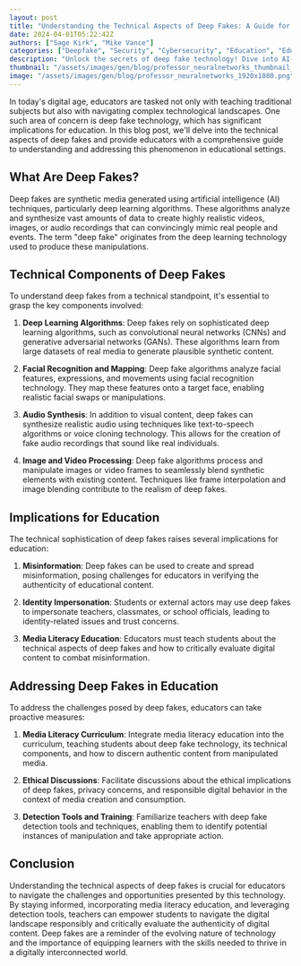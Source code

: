 ```yaml
---
layout: post
title: "Understanding the Technical Aspects of Deep Fakes: A Guide for Educators"
date: 2024-04-01T05:22:42Z
authors: ["Sage Kirk", "Mike Vance"]
categories: ["Deepfake", "Security", "Cybersecurity", "Education", "Educators","Technical"]
description: "Unlock the secrets of deep fake technology! Dive into AI-driven synthesis, facial recognition, audio manipulation, and detection strategies crucial for educators."
thumbnail: "/assets/images/gen/blog/professor_neuralnetworks_thumbnail_1240x698.png"
image: "/assets/images/gen/blog/professor_neuralnetworks_1920x1080.png"
---
```


In today's digital age, educators are tasked not only with teaching traditional subjects but also with navigating complex technological landscapes. One such area of concern is deep fake technology, which has significant implications for education. In this blog post, we'll delve into the technical aspects of deep fakes and provide educators with a comprehensive guide to understanding and addressing this phenomenon in educational settings.

## What Are Deep Fakes?

Deep fakes are synthetic media generated using artificial intelligence (AI) techniques, particularly deep learning algorithms. These algorithms analyze and synthesize vast amounts of data to create highly realistic videos, images, or audio recordings that can convincingly mimic real people and events. The term "deep fake" originates from the deep learning technology used to produce these manipulations.

## Technical Components of Deep Fakes

To understand deep fakes from a technical standpoint, it's essential to grasp the key components involved:

1. **Deep Learning Algorithms**: Deep fakes rely on sophisticated deep learning algorithms, such as convolutional neural networks (CNNs) and generative adversarial networks (GANs). These algorithms learn from large datasets of real media to generate plausible synthetic content.

2. **Facial Recognition and Mapping**: Deep fake algorithms analyze facial features, expressions, and movements using facial recognition technology. They map these features onto a target face, enabling realistic facial swaps or manipulations.

3. **Audio Synthesis**: In addition to visual content, deep fakes can synthesize realistic audio using techniques like text-to-speech algorithms or voice cloning technology. This allows for the creation of fake audio recordings that sound like real individuals.

4. **Image and Video Processing**: Deep fake algorithms process and manipulate images or video frames to seamlessly blend synthetic elements with existing content. Techniques like frame interpolation and image blending contribute to the realism of deep fakes.

## Implications for Education

The technical sophistication of deep fakes raises several implications for education:

1. **Misinformation**: Deep fakes can be used to create and spread misinformation, posing challenges for educators in verifying the authenticity of educational content.

2. **Identity Impersonation**: Students or external actors may use deep fakes to impersonate teachers, classmates, or school officials, leading to identity-related issues and trust concerns.

3. **Media Literacy Education**: Educators must teach students about the technical aspects of deep fakes and how to critically evaluate digital content to combat misinformation.

## Addressing Deep Fakes in Education

To address the challenges posed by deep fakes, educators can take proactive measures:

1. **Media Literacy Curriculum**: Integrate media literacy education into the curriculum, teaching students about deep fake technology, its technical components, and how to discern authentic content from manipulated media.

2. **Ethical Discussions**: Facilitate discussions about the ethical implications of deep fakes, privacy concerns, and responsible digital behavior in the context of media creation and consumption.

3. **Detection Tools and Training**: Familiarize teachers with deep fake detection tools and techniques, enabling them to identify potential instances of manipulation and take appropriate action.

## Conclusion

Understanding the technical aspects of deep fakes is crucial for educators to navigate the challenges and opportunities presented by this technology. By staying informed, incorporating media literacy education, and leveraging detection tools, teachers can empower students to navigate the digital landscape responsibly and critically evaluate the authenticity of digital content. Deep fakes are a reminder of the evolving nature of technology and the importance of equipping learners with the skills needed to thrive in a digitally interconnected world.
